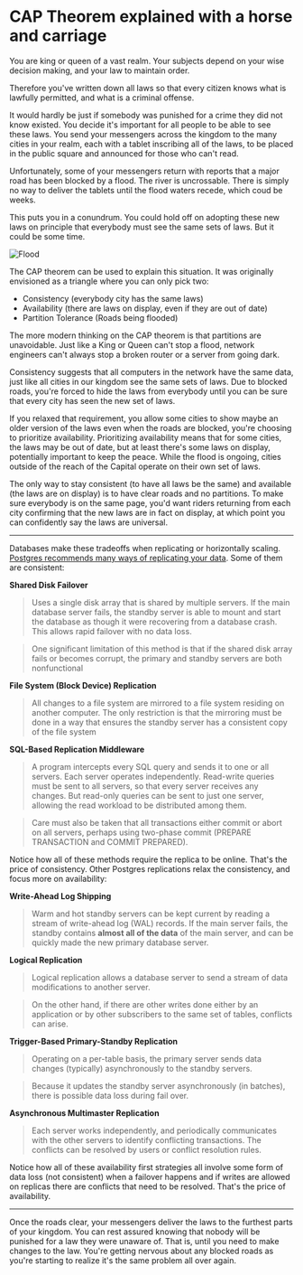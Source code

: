 # CAP Theorem explained with a horse and carriage

You are king or queen of a vast realm. Your subjects depend on your wise decision making, and your law to maintain order. 

Therefore you've written down all laws so that every citizen knows what is lawfully permitted, and what is a criminal offense. 

It would hardly be just if somebody was punished for a crime they did not know existed. You decide it's important for all people to be able to see these laws. You send your messengers across the kingdom to the many cities in your realm, each with a tablet inscribing all of the laws, to be placed in the public square and announced for those who can't read. 

Unfortunately, some of your messengers return with reports that a major road has been blocked by a flood. The river is uncrossable. There is simply no way to deliver the tablets until the flood waters recede, which coud be weeks. 

This puts you in a conundrum. You could hold off on adopting these new laws on principle that everybody must see the same sets of laws. But it could be some time.

![Flood](/blog/images/Ma_Yuan_-_Water_Album_-_The_Yellow_River_Breaches_its_Course.jpg)

The CAP theorem can be used to explain this situation. It was originally envisioned as a triangle where you can only pick two:

* Consistency (everybody city has the same laws)
* Availability (there are laws on display, even if they are out of date)
* Partition Tolerance (Roads being flooded)

The more modern thinking on the CAP theorem is that partitions are unavoidable. Just like a King or Queen can't stop a flood, network engineers can't always stop a broken router or a server from going dark.

Consistency suggests that all computers in the network have the same data, just like all cities in our kingdom see the same sets of laws. Due to blocked roads, you're forced to hide the laws from everybody until you can be sure that every city has seen the new set of laws.

If you relaxed that requirement, you allow some cities to show maybe an older version of the laws even when the roads are blocked, you're choosing to prioritize availability. Prioritizing availability means that for some cities, the laws may be out of date, but at least there's some laws on display, potentially important to keep the peace. While the flood is ongoing, cities outside of the reach of the Capital operate on their own set of laws. 

The only way to stay consistent (to have all laws be the same) and available (the laws are on display) is to have clear roads and no partitions. To make sure everybody is on the same page, you'd want riders returning from each city confirming that the new laws are in fact on display, at which point you can confidently say the laws are universal. 

___

Databases make these tradeoffs when replicating or horizontally scaling. [Postgres recommends many ways of replicating your data](https://www.postgresql.org/docs/current/different-replication-solutions.html). Some of them are consistent:

**Shared Disk Failover** 
> Uses a single disk array that is shared by multiple servers. If the main database server fails, the standby server is able to mount and start the database as though it were recovering from a database crash. This allows rapid failover with no data loss.

> One significant limitation of this method is that if the shared disk array fails or becomes corrupt, the primary and standby servers are both nonfunctional

**File System (Block Device) Replication**
> All changes to a file system are mirrored to a file system residing on another computer. The only restriction is that the mirroring must be done in a way that ensures the standby server has a consistent copy of the file system

**SQL-Based Replication Middleware**
> A program intercepts every SQL query and sends it to one or all servers. Each server operates independently. Read-write queries must be sent to all servers, so that every server receives any changes. But read-only queries can be sent to just one server, allowing the read workload to be distributed among them.

> Care must also be taken that all transactions either commit or abort on all servers, perhaps using two-phase commit (PREPARE TRANSACTION and COMMIT PREPARED).

Notice how all of these methods require the replica to be online. That's the price of consistency. Other Postgres replications relax the consistency, and focus more on availability:

**Write-Ahead Log Shipping**
> Warm and hot standby servers can be kept current by reading a stream of write-ahead log (WAL) records. If the main server fails, the standby contains **almost all of the data** of the main server, and can be quickly made the new primary database server.

**Logical Replication**
> Logical replication allows a database server to send a stream of data modifications to another server.

> On the other hand, if there are other writes done either by an application or by other subscribers to the same set of tables, conflicts can arise.

**Trigger-Based Primary-Standby Replication** 

> Operating on a per-table basis, the primary server sends data changes (typically) asynchronously to the standby servers.

> Because it updates the standby server asynchronously (in batches), there is possible data loss during fail over.

**Asynchronous Multimaster Replication**

> Each server works independently, and periodically communicates with the other servers to identify conflicting transactions. The conflicts can be resolved by users or conflict resolution rules.

Notice how all of these availability first strategies all involve some form of data loss (not consistent) when a failover happens and if writes are allowed on replicas there are conflicts that need to be resolved. That's the price of availability.

___

Once the roads clear, your messengers deliver the laws to the furthest parts of your kingdom. You can rest assured knowing that nobody will be punished for a law they were unaware of. That is, until you need to make changes to the law. You're getting nervous about any blocked roads as you're starting to realize it's the same problem all over again. 

